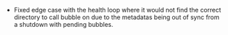 - Fixed edge case with the health loop where it would not find the correct directory to call bubble on due to the metadatas being out of sync from a shutdown with pending bubbles.
